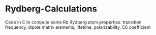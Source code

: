# Rydberg-Calculations
Code in C to compute some Rb Rydberg atom properties: transition frequency, dipole matrix elements, lifetime, polarizability, C6 coefficient
